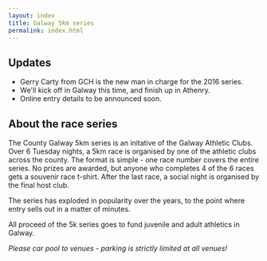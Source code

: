 ```yaml
---
layout: index
title: Galway 5km series
permalink: index.html
---
```


Updates
-------
- Gerry Carty from GCH is the new man in charge for the 2016 series.
- We'll kick off in Galway this time, and finish up in Athenry.
- Online entry details to be announced soon.

About the race series
---------------------

The County Galway 5km series is an initative of the Galway Athletic Clubs. Over 6 Tuesday nights, a 5km race is organised by one of the athletic clubs across the county. The format is simple - one race number covers the entire series. No prizes are awarded, but anyone who completes 4 of the 6 races gets a souvenir race t-shirt. After the last race, a social night is organised by the final host club.

The series has exploded in popularity over the years, to the point where entry sells out in a matter of minutes.

All proceed of the 5k series goes to fund juvenile and adult athletics in Galway.

*Please car pool to venues - parking is strictly limited at all venues!*
